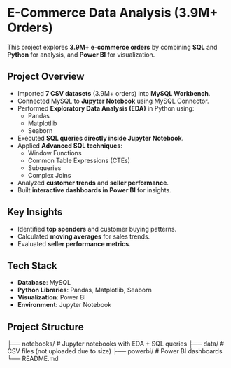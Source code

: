 # E-Commerce Data Analysis (3.9M+ Orders)

This project explores **3.9M+ e-commerce orders** by combining **SQL** and **Python** for analysis, and **Power BI** for visualization.  

##  Project Overview
- Imported **7 CSV datasets** (3.9M+ orders) into **MySQL Workbench**.  
- Connected MySQL to **Jupyter Notebook** using MySQL Connector.  
- Performed **Exploratory Data Analysis (EDA)** in Python using:
  - Pandas  
  - Matplotlib  
  - Seaborn  
- Executed **SQL queries directly inside Jupyter Notebook**.  
- Applied **Advanced SQL techniques**:
  - Window Functions  
  - Common Table Expressions (CTEs)  
  - Subqueries  
  - Complex Joins  
- Analyzed **customer trends** and **seller performance**.  
- Built **interactive dashboards in Power BI** for insights.  

##  Key Insights
- Identified **top spenders** and customer buying patterns.  
- Calculated **moving averages** for sales trends.  
- Evaluated **seller performance metrics**.  

##  Tech Stack
- **Database**: MySQL  
- **Python Libraries**: Pandas, Matplotlib, Seaborn  
- **Visualization**: Power BI  
- **Environment**: Jupyter Notebook  

##  Project Structure
├── notebooks/ # Jupyter notebooks with EDA + SQL queries
├── data/ # CSV files (not uploaded due to size)
├── powerbi/ # Power BI dashboards
└── README.md


